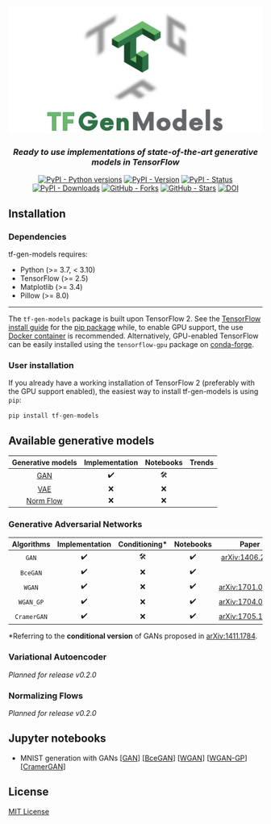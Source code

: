 <div align="center">
  <img alt="tf-gen-models logo" src="https://raw.githubusercontent.com/mbarbetti/tf-gen-models/main/.github/images/tfg-logo.png" width="800"/>
</div>

<h3 align="center">
  <em>Ready to use implementations of state-of-the-art generative models in TensorFlow</em>
</h3>

<p align="center">
  <a href="https://pypi.python.org/pypi/tf-gen-models/"><img alt="PyPI - Python versions" src="https://img.shields.io/pypi/pyversions/tf-gen-models"></a>
  <a href="https://pypi.python.org/pypi/tf-gen-models/"><img alt="PyPI - Version" src="https://img.shields.io/pypi/v/tf-gen-models"></a>
  <a href="https://pypi.python.org/pypi/tf-gen-models/"><img alt="PyPI - Status" src="https://img.shields.io/pypi/status/tf-gen-models"></a>
  <a href="https://pypi.python.org/pypi/tf-gen-models/"><img alt="PyPI - Downloads" src="https://img.shields.io/pypi/dm/tf-gen-models"></a>
  <!--
  <a href="https://github.com/mbarbetti/tf-gen-models/issues"><img alt="GitHub - Issues" src="https://img.shields.io/github/issues/mbarbetti/tf-gen-models"></a>
  <a href="https://github.com/mbarbetti/tf-gen-models/pulls"><img alt="GitHub - Pull-requests" src="https://img.shields.io/github/issues-pr/mbarbetti/tf-gen-models"></a>
  -->
  <a href="https://github.com/mbarbetti/tf-gen-models/network/members"><img alt="GitHub - Forks" src="https://badgen.net/github/forks/mbarbetti/tf-gen-models"></a>
  <a href="https://github.com/mbarbetti/tf-gen-models/stargazers/"><img alt="GitHub - Stars" src="https://img.shields.io/github/stars/mbarbetti/tf-gen-models"></a>
  <a href="https://zenodo.org/badge/latestdoi/451160183"><img alt="DOI" src="https://zenodo.org/badge/451160183.svg"></a>
</p>

## Installation

### Dependencies

tf-gen-models requires:

* Python (>= 3.7, < 3.10)
* TensorFlow (>= 2.5)
* Matplotlib (>= 3.4)
* Pillow (>= 8.0)

- - -

The `tf-gen-models` package is built upon TensorFlow 2. See the [TensorFlow install guide](https://www.tensorflow.org/install) for the [pip package](https://www.tensorflow.org/install/pip) while, to enable GPU support, the use [Docker container](https://www.tensorflow.org/install/docker) is recommended. Alternatively, GPU-enabled TensorFlow can be easily installed using the `tensorflow-gpu` package on [conda-forge](https://conda-forge.org/blog/posts/2021-11-03-tensorflow-gpu/).

### User installation

If you already have a working installation of TensorFlow 2 (preferably with the GPU support enabled), the easiest way to install tf-gen-models is using `pip`:

```shell
pip install tf-gen-models
```

## Available generative models

|                 Generative models                 | Implementation | Notebooks | Trends |
|                :-----------------:                |:--------------:|:---------:|:------:|
| <a href="#Generative Aversarial Networks">GAN</a> |       ✔️      |     🛠️    |        |
| <a href="#Variational Autoencoder">VAE</a>        |       ❌      |     ❌    |        |
| <a href="#Normalizing Flows">Norm Flow</a>        |       ❌      |     ❌    |        |

### Generative Adversarial Networks

| Algorithms | Implementation | Conditioning*| Notebooks |                              Paper                              |
|:----------:|:--------------:|:------------:|:---------:|:---------------------------------------------------------------:|
|    `GAN`   |      ✔️       |      🛠️      |    ✔️    |  <a href="https://arxiv.org/abs/1406.2661">arXiv:1406.2661</a>  |
|  `BceGAN`  |      ✔️       |      ❌      |    ✔️    |                                                                 |
|   `WGAN`   |      ✔️       |      ❌      |    ✔️    | <a href="https://arxiv.org/abs/1701.07875">arXiv:1701.07875</a> |
|  `WGAN_GP` |      ✔️       |      ❌      |    ✔️    | <a href="https://arxiv.org/abs/1704.00028">arXiv:1704.00028</a> |
| `CramerGAN`|      ✔️       |      ❌      |    ✔️    | <a href="https://arxiv.org/abs/1705.10743">arXiv:1705.10743</a> |

*Referring to the **conditional version** of GANs proposed in [arXiv:1411.1784](https://arxiv.org/abs/1411.1784).

### Variational Autoencoder

_Planned for release v0.2.0_

### Normalizing Flows

_Planned for release v0.2.0_

## Jupyter notebooks

* MNIST generation with GANs [[GAN](https://github.com/mbarbetti/tf-gen-models/blob/main/notebooks/gan/0_MNIST_gen_DC-GAN.ipynb)] [[BceGAN](https://github.com/mbarbetti/tf-gen-models/blob/main/notebooks/gan/0_MNIST_gen_DC-BceGAN.ipynb)] [[WGAN](https://github.com/mbarbetti/tf-gen-models/blob/main/notebooks/gan/0_MNIST_gen_DC-WGAN.ipynb)] [[WGAN-GP](https://github.com/mbarbetti/tf-gen-models/blob/main/notebooks/gan/0_MNIST_gen_DC-WGAN-GP.ipynb)] [[CramerGAN](https://github.com/mbarbetti/tf-gen-models/blob/main/notebooks/gan/0_MNIST_gen_DC-CramerGAN.ipynb)]

## License

[MIT License](LICENSE)
